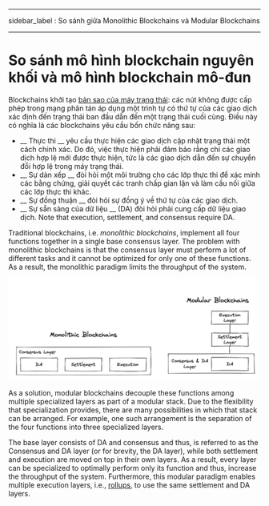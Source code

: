 - - -
sidebar_label : So sánh giữa Monolithic Blockchains và Modular Blockchains
- - -

# So sánh mô hình blockchain nguyên khối và mô hình blockchain mô-đun

Blockchains khởi tạo [bản sao của máy trạng thái](https://dl.acm.org/doi/abs/10.1145/98163.98167): các nút không được cấp phép trong mạng phân tán áp dụng một trình tự có thứ tự của các giao dịch xác định đến trạng thái ban đầu dẫn đến một trạng thái cuối cùng. Điều này có nghĩa là các blockchains yêu cầu bốn chức năng sau:

- __ Thực thi __ yêu cầu thực hiện các giao dịch cập nhật trạng thái một cách chính xác. Do đó, việc thực hiện phải đảm bảo rằng chỉ các giao dịch hợp lệ mới được thực hiện, tức là các giao dịch dẫn đến sự chuyển đổi hợp lệ trong máy trạng thái.
- __ Sự dàn xếp __ đòi hỏi một môi trường cho các lớp thực thi để xác minh các bằng chứng, giải quyết các tranh chấp gian lận và làm cầu nối giữa các lớp thực thi khác.
- __ Sự đồng thuận __ đòi hỏi sự đồng ý về thứ tự của các giao dịch.
- __ Sự sẵn sàng của dữ liệu __ (DA) đòi hỏi phải cung cấp dữ liệu giao dịch. Note that execution, settlement, and consensus require DA.

Traditional blockchains, i.e. _monolithic blockchains_, implement all four functions together in a single base consensus layer. The problem with monolithic blockchains is that the consensus layer must perform a lot of different tasks and it cannot be optimized for only one of these functions. As a result, the monolithic paradigm limits the throughput of the system.

![Modular VS Monolithic](/img/concepts/monolithic-modular.png)

As a solution, modular blockchains decouple these functions among multiple specialized layers as part of a modular stack. Due to the flexibility that specialization provides, there are many possibilities in which that stack can be arranged. For example, one such arrangement is the separation of the four functions into three specialized layers.

The base layer consists of DA and consensus and thus, is referred to as the Consensus and DA layer (or for brevity, the DA layer), while both settlement and execution are moved on top in their own layers. As a result, every layer can be specialized to optimally perform only its function and thus, increase the throughput of the system. Furthermore, this modular paradigm enables multiple execution layers, i.e., [rollups](https://vitalik.ca/general/2021/01/05/rollup.html), to use the same settlement and DA layers.
